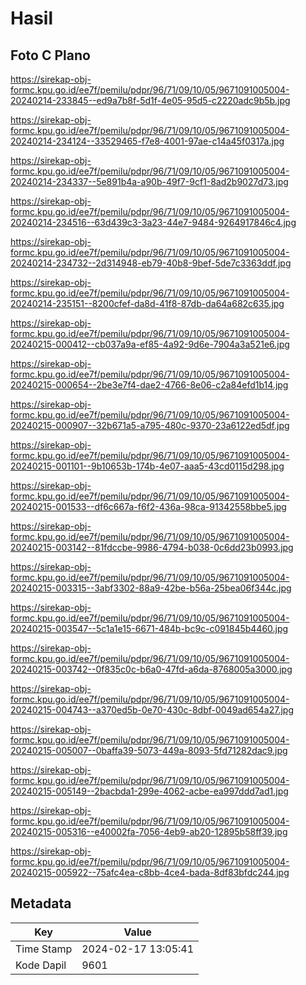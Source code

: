 # Hasil

## Foto C Plano

https://sirekap-obj-formc.kpu.go.id/ee7f/pemilu/pdpr/96/71/09/10/05/9671091005004-20240214-233845--ed9a7b8f-5d1f-4e05-95d5-c2220adc9b5b.jpg

https://sirekap-obj-formc.kpu.go.id/ee7f/pemilu/pdpr/96/71/09/10/05/9671091005004-20240214-234124--33529465-f7e8-4001-97ae-c14a45f0317a.jpg

https://sirekap-obj-formc.kpu.go.id/ee7f/pemilu/pdpr/96/71/09/10/05/9671091005004-20240214-234337--5e891b4a-a90b-49f7-9cf1-8ad2b9027d73.jpg

https://sirekap-obj-formc.kpu.go.id/ee7f/pemilu/pdpr/96/71/09/10/05/9671091005004-20240214-234516--63d439c3-3a23-44e7-9484-9264917846c4.jpg

https://sirekap-obj-formc.kpu.go.id/ee7f/pemilu/pdpr/96/71/09/10/05/9671091005004-20240214-234732--2d314948-eb79-40b8-9bef-5de7c3363ddf.jpg

https://sirekap-obj-formc.kpu.go.id/ee7f/pemilu/pdpr/96/71/09/10/05/9671091005004-20240214-235151--8200cfef-da8d-41f8-87db-da64a682c635.jpg

https://sirekap-obj-formc.kpu.go.id/ee7f/pemilu/pdpr/96/71/09/10/05/9671091005004-20240215-000412--cb037a9a-ef85-4a92-9d6e-7904a3a521e6.jpg

https://sirekap-obj-formc.kpu.go.id/ee7f/pemilu/pdpr/96/71/09/10/05/9671091005004-20240215-000654--2be3e7f4-dae2-4766-8e06-c2a84efd1b14.jpg

https://sirekap-obj-formc.kpu.go.id/ee7f/pemilu/pdpr/96/71/09/10/05/9671091005004-20240215-000907--32b671a5-a795-480c-9370-23a6122ed5df.jpg

https://sirekap-obj-formc.kpu.go.id/ee7f/pemilu/pdpr/96/71/09/10/05/9671091005004-20240215-001101--9b10653b-174b-4e07-aaa5-43cd0115d298.jpg

https://sirekap-obj-formc.kpu.go.id/ee7f/pemilu/pdpr/96/71/09/10/05/9671091005004-20240215-001533--df6c667a-f6f2-436a-98ca-91342558bbe5.jpg

https://sirekap-obj-formc.kpu.go.id/ee7f/pemilu/pdpr/96/71/09/10/05/9671091005004-20240215-003142--81fdccbe-9986-4794-b038-0c6dd23b0993.jpg

https://sirekap-obj-formc.kpu.go.id/ee7f/pemilu/pdpr/96/71/09/10/05/9671091005004-20240215-003315--3abf3302-88a9-42be-b56a-25bea06f344c.jpg

https://sirekap-obj-formc.kpu.go.id/ee7f/pemilu/pdpr/96/71/09/10/05/9671091005004-20240215-003547--5c1a1e15-6671-484b-bc9c-c091845b4460.jpg

https://sirekap-obj-formc.kpu.go.id/ee7f/pemilu/pdpr/96/71/09/10/05/9671091005004-20240215-003742--0f835c0c-b6a0-47fd-a6da-8768005a3000.jpg

https://sirekap-obj-formc.kpu.go.id/ee7f/pemilu/pdpr/96/71/09/10/05/9671091005004-20240215-004743--a370ed5b-0e70-430c-8dbf-0049ad654a27.jpg

https://sirekap-obj-formc.kpu.go.id/ee7f/pemilu/pdpr/96/71/09/10/05/9671091005004-20240215-005007--0baffa39-5073-449a-8093-5fd71282dac9.jpg

https://sirekap-obj-formc.kpu.go.id/ee7f/pemilu/pdpr/96/71/09/10/05/9671091005004-20240215-005149--2bacbda1-299e-4062-acbe-ea997ddd7ad1.jpg

https://sirekap-obj-formc.kpu.go.id/ee7f/pemilu/pdpr/96/71/09/10/05/9671091005004-20240215-005316--e40002fa-7056-4eb9-ab20-12895b58ff39.jpg

https://sirekap-obj-formc.kpu.go.id/ee7f/pemilu/pdpr/96/71/09/10/05/9671091005004-20240215-005922--75afc4ea-c8bb-4ce4-bada-8df83bfdc244.jpg


## Metadata

| Key        | Value               |
| ---------- | ------------------- |
| Time Stamp | 2024-02-17 13:05:41 |
| Kode Dapil | 9601                |



